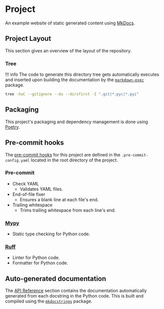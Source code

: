# Project

An example website of static generated content using
[MkDocs](https://www.mkdocs.org/).

## Project Layout

This section gives an overview of the layout of the repository.

### Tree

!!! info
    The code to generate this directory tree gets automatically executes
    and inserted upon building the documentation by the [`markdown-exec`](https://pypi.org/project/markdown-exec/) package.

```bash title="Directory Tree" exec="true" source="tabbed-right" result="ansi"
tree -haC --gitignore --du --dirsfirst -I ".git|*.pyc|*.pyi"
```

## Packaging

This project's packaging and dependency management is done using
[Poetry](https://python-poetry.org/).

## Pre-commit hooks

The [pre-commit hooks](https://pre-commit.com/) for this project are defined in
the `.pre-commit-config.yaml` located in the root directory of the project.

### Pre-commit

+ Check YAML
  + Validates YAML files.
+ End-of-file fixer
  + Ensures a blank line at each file's end.
+ Trailing whitespace
  + Trims trailing whitespace from each line's end.

### [Mypy](https://mypy-lang.org/)

+ Static type checking for Python code.

### [Ruff](https://docs.astral.sh/ruff/)

+ Linter for Python code.
+ Formatter for Python code.

## Auto-generated documentation

The [API Reference](reference/mkdocs_demo/index.md) section contains the
documentation automatically generated from each docstring in the Python code.
This is built and compiled using the
[`mkdocstrings`](https://mkdocstrings.github.io/) package.
